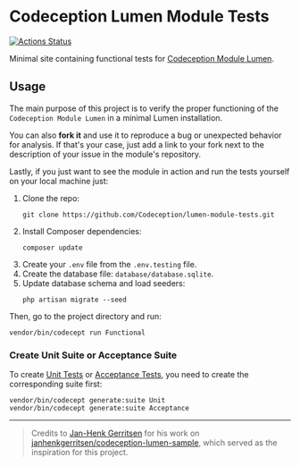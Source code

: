 # Codeception Lumen Module Tests

[![Actions Status](https://github.com/Codeception/lumen-module-tests/workflows/CI/badge.svg)](https://github.com/Codeception/lumen-module-tests)

Minimal site containing functional tests for [Codeception Module Lumen](https://github.com/Codeception/module-lumen).

## Usage

The main purpose of this project is to verify the proper functioning of the `Codeception Module Lumen` in a minimal Lumen installation.

You can also **fork it** and use it to reproduce a bug or unexpected behavior for analysis.
If that's your case, just add a link to your fork next to the description of your issue in the module's repository.

Lastly, if you just want to see the module in action and run the tests yourself on your local machine just:

1. Clone the repo:
   ```shell
   git clone https://github.com/Codeception/lumen-module-tests.git
   ```
2. Install Composer dependencies:
   ```shell
   composer update
   ```
3. Create your `.env` file from the `.env.testing` file.
4. Create the database file: `database/database.sqlite`.
5. Update database schema and load seeders:
   ```shell
   php artisan migrate --seed
   ```

Then, go to the project directory and run:

```shell
vendor/bin/codecept run Functional
```

### Create Unit Suite or Acceptance Suite

To create [Unit Tests](https://codeception.com/docs/05-UnitTests) or [Acceptance Tests](https://codeception.com/docs/03-AcceptanceTests), you need to create the corresponding suite first:
```shell
vendor/bin/codecept generate:suite Unit
vendor/bin/codecept generate:suite Acceptance
```
<hr/>

> Credits to [Jan-Henk Gerritsen](https://github.com/janhenkgerritsen) for his work on [janhenkgerritsen/codeception-lumen-sample](https://github.com/janhenkgerritsen/codeception-lumen-sample), which served as the inspiration for this project.

